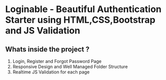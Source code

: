# Loginable - Beautiful Authentication Starter using HTML,CSS,Bootstrap and JS Validation

## Whats inside the project ?
1. Login, Register and Forgot Password Page
2. Responsive Design and Well Managed Folder Structure
3. Realtime JS Validation for each page
